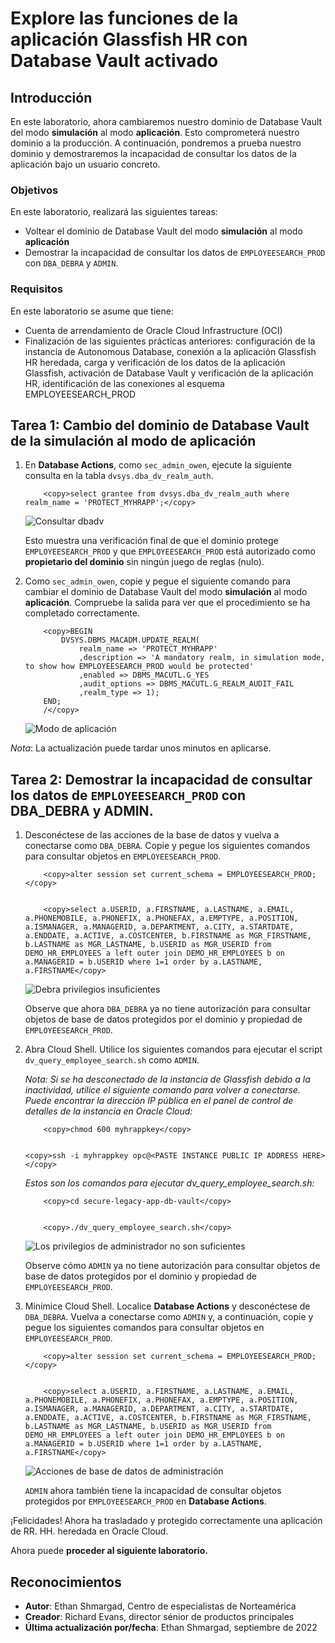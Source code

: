 # Explore las funciones de la aplicación Glassfish HR con Database Vault activado

## Introducción

En este laboratorio, ahora cambiaremos nuestro dominio de Database Vault del modo **simulación** al modo **aplicación**. Esto comprometerá nuestro dominio a la producción. A continuación, pondremos a prueba nuestro dominio y demostraremos la incapacidad de consultar los datos de la aplicación bajo un usuario concreto.

### Objetivos

En este laboratorio, realizará las siguientes tareas:

*   Voltear el dominio de Database Vault del modo **simulación** al modo **aplicación**
*   Demostrar la incapacidad de consultar los datos de `EMPLOYEESEARCH_PROD` con `DBA_DEBRA` y `ADMIN`.

### Requisitos

En este laboratorio se asume que tiene:

*   Cuenta de arrendamiento de Oracle Cloud Infrastructure (OCI)
*   Finalización de las siguientes prácticas anteriores: configuración de la instancia de Autonomous Database, conexión a la aplicación Glassfish HR heredada, carga y verificación de los datos de la aplicación Glassfish, activación de Database Vault y verificación de la aplicación HR, identificación de las conexiones al esquema EMPLOYEESEARCH\_PROD

## Tarea 1: Cambio del dominio de Database Vault de la simulación al modo de aplicación

1.  En **Database Actions**, como `sec_admin_owen`, ejecute la siguiente consulta en la tabla `dvsys.dba_dv_realm_auth`.
    
        	<copy>select grantee from dvsys.dba_dv_realm_auth where realm_name = 'PROTECT_MYHRAPP';</copy>
        
    
    ![Consultar dbadv](images/final-verification.png)
    
    Esto muestra una verificación final de que el dominio protege `EMPLOYEESEARCH_PROD` y que `EMPLOYEESEARCH_PROD` está autorizado como **propietario del dominio** sin ningún juego de reglas (nulo).
    
2.  Como `sec_admin_owen`, copie y pegue el siguiente comando para cambiar el dominio de Database Vault del modo **simulación** al modo **aplicación**. Compruebe la salida para ver que el procedimiento se ha completado correctamente.
    
        	<copy>BEGIN
        		DVSYS.DBMS_MACADM.UPDATE_REALM(
        			realm_name => 'PROTECT_MYHRAPP'
        			,description => 'A mandatory realm, in simulation mode, to show how EMPLOYEESEARCH_PROD would be protected'
        			,enabled => DBMS_MACUTL.G_YES
        			,audit_options => DBMS_MACUTL.G_REALM_AUDIT_FAIL
        			,realm_type => 1); 
        	END;
        	/</copy>
        
    
    ![Modo de aplicación](images/enforcement-mode.png)
    

_Nota_: La actualización puede tardar unos minutos en aplicarse.

## Tarea 2: Demostrar la incapacidad de consultar los datos de `EMPLOYEESEARCH_PROD` con DBA\_DEBRA y ADMIN.

1.  Desconéctese de las acciones de la base de datos y vuelva a conectarse como `DBA_DEBRA`. Copie y pegue los siguientes comandos para consultar objetos en `EMPLOYEESEARCH_PROD`.
    
        	<copy>alter session set current_schema = EMPLOYEESEARCH_PROD;</copy>
        
    
        	<copy>select a.USERID, a.FIRSTNAME, a.LASTNAME, a.EMAIL, a.PHONEMOBILE, a.PHONEFIX, a.PHONEFAX, a.EMPTYPE, a.POSITION, a.ISMANAGER, a.MANAGERID, a.DEPARTMENT, a.CITY, a.STARTDATE, a.ENDDATE, a.ACTIVE, a.COSTCENTER, b.FIRSTNAME as MGR_FIRSTNAME, b.LASTNAME as MGR_LASTNAME, b.USERID as MGR_USERID from DEMO_HR_EMPLOYEES a left outer join DEMO_HR_EMPLOYEES b on a.MANAGERID = b.USERID where 1=1 order by a.LASTNAME, a.FIRSTNAME</copy>
        
    
    ![Debra privilegios insuficientes](images/debra-insufficient.png)
    
    Observe que ahora `DBA_DEBRA` ya no tiene autorización para consultar objetos de base de datos protegidos por el dominio y propiedad de `EMPLOYEESEARCH_PROD`.
    
2.  Abra Cloud Shell. Utilice los siguientes comandos para ejecutar el script `dv_query_employee_search.sh` como `ADMIN`.
    
    _Nota: Si se ha desconectado de la instancia de Glassfish debido a la inactividad, utilice el siguiente comando para volver a conectarse. Puede encontrar la dirección IP pública en el panel de control de detalles de la instancia en Oracle Cloud:_
    
        	<copy>chmod 600 myhrappkey</copy>
        
    
        <copy>ssh -i myhrappkey opc@<PASTE INSTANCE PUBLIC IP ADDRESS HERE></copy>
        
    
    _Estos son los comandos para ejecutar dv\_query\_employee\_search.sh:_
    
        	<copy>cd secure-legacy-app-db-vault</copy>
        
    
        	<copy>./dv_query_employee_search.sh</copy>
        
    
    ![Los privilegios de administrador no son suficientes](images/admin-insufficient.png)
    
    Observe cómo `ADMIN` ya no tiene autorización para consultar objetos de base de datos protegidos por el dominio y propiedad de `EMPLOYEESEARCH_PROD`.
    
3.  Minimice Cloud Shell. Localice **Database Actions** y desconéctese de `DBA_DEBRA`. Vuelva a conectarse como `ADMIN` y, a continuación, copie y pegue los siguientes comandos para consultar objetos en `EMPLOYEESEARCH_PROD`.
    
        	<copy>alter session set current_schema = EMPLOYEESEARCH_PROD;</copy>
        
    
        	<copy>select a.USERID, a.FIRSTNAME, a.LASTNAME, a.EMAIL, a.PHONEMOBILE, a.PHONEFIX, a.PHONEFAX, a.EMPTYPE, a.POSITION, a.ISMANAGER, a.MANAGERID, a.DEPARTMENT, a.CITY, a.STARTDATE, a.ENDDATE, a.ACTIVE, a.COSTCENTER, b.FIRSTNAME as MGR_FIRSTNAME, b.LASTNAME as MGR_LASTNAME, b.USERID as MGR_USERID from DEMO_HR_EMPLOYEES a left outer join DEMO_HR_EMPLOYEES b on a.MANAGERID = b.USERID where 1=1 order by a.LASTNAME, a.FIRSTNAME</copy>
        
    
    ![Acciones de base de datos de administración](images/admin-db-actions.png)
    
    `ADMIN` ahora también tiene la incapacidad de consultar objetos protegidos por `EMPLOYEESEARCH_PROD` en **Database Actions**.
    

¡Felicidades! Ahora ha trasladado y protegido correctamente una aplicación de RR. HH. heredada en Oracle Cloud.

Ahora puede **proceder al siguiente laboratorio.**

## Reconocimientos

*   **Autor**: Ethan Shmargad, Centro de especialistas de Norteamérica
*   **Creador**: Richard Evans, director sénior de productos principales
*   **Última actualización por/fecha**: Ethan Shmargad, septiembre de 2022
